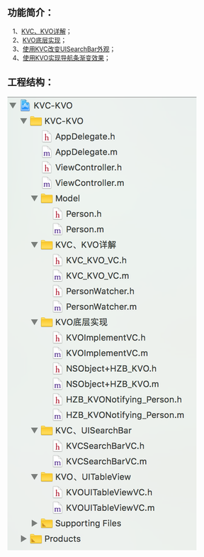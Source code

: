 ## 功能简介：
    1、[KVC、KVO详解](https://www.jianshu.com/p/f182ec75bf16 "KVC、KVO详解")；<br>
    2、[KVO底层实现](https://www.jianshu.com/p/653ae6d1aba4 "KVO底层实现")；<br>
    3、[使用KVC改变UISearchBar外观](https://www.jianshu.com/p/cd40f1638d1d "使用KVC改变UISearchBar外观")；<br>
    4、[使用KVO实现导航条渐变效果](https://www.jianshu.com/p/b61284cae1bd "使用KVO实现导航条渐变效果")；<br>
## 工程结构：
![](https://github.com/hanzhanbing/KVC-KVO/blob/master/KVC-KVO/function.png)
